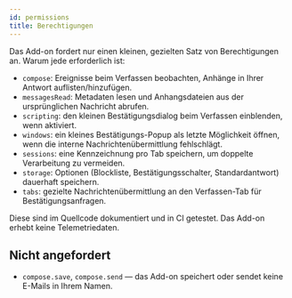 ```yaml
---
id: permissions
title: Berechtigungen
---
```


Das Add-on fordert nur einen kleinen, gezielten Satz von Berechtigungen an. Warum jede erforderlich ist:

- `compose`: Ereignisse beim Verfassen beobachten, Anhänge in Ihrer Antwort auflisten/hinzufügen.
- `messagesRead`: Metadaten lesen und Anhangsdateien aus der ursprünglichen Nachricht abrufen.
- `scripting`: den kleinen Bestätigungsdialog beim Verfassen einblenden, wenn aktiviert.
- `windows`: ein kleines Bestätigungs-Popup als letzte Möglichkeit öffnen, wenn die interne Nachrichtenübermittlung fehlschlägt.
- `sessions`: eine Kennzeichnung pro Tab speichern, um doppelte Verarbeitung zu vermeiden.
- `storage`: Optionen (Blockliste, Bestätigungsschalter, Standardantwort) dauerhaft speichern.
- `tabs`: gezielte Nachrichtenübermittlung an den Verfassen-Tab für Bestätigungsanfragen.

Diese sind im Quellcode dokumentiert und in CI getestet. Das Add-on erhebt keine Telemetriedaten.

## Nicht angefordert

- `compose.save`, `compose.send` — das Add-on speichert oder sendet keine E-Mails in Ihrem Namen.
